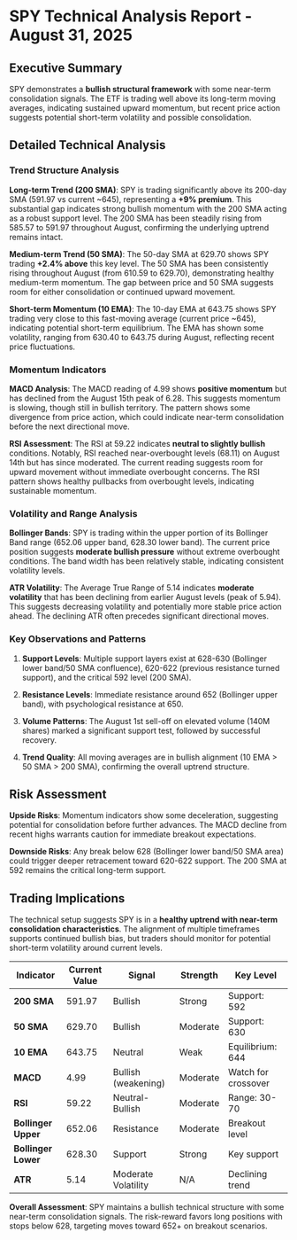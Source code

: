 # SPY Technical Analysis Report - August 31, 2025

## Executive Summary

SPY demonstrates a **bullish structural framework** with some near-term consolidation signals. The ETF is trading well above its long-term moving averages, indicating sustained upward momentum, but recent price action suggests potential short-term volatility and possible consolidation.

## Detailed Technical Analysis

### Trend Structure Analysis
**Long-term Trend (200 SMA)**: SPY is trading significantly above its 200-day SMA (591.97 vs current ~645), representing a **+9% premium**. This substantial gap indicates strong bullish momentum with the 200 SMA acting as a robust support level. The 200 SMA has been steadily rising from 585.57 to 591.97 throughout August, confirming the underlying uptrend remains intact.

**Medium-term Trend (50 SMA)**: The 50-day SMA at 629.70 shows SPY trading **+2.4% above** this key level. The 50 SMA has been consistently rising throughout August (from 610.59 to 629.70), demonstrating healthy medium-term momentum. The gap between price and 50 SMA suggests room for either consolidation or continued upward movement.

**Short-term Momentum (10 EMA)**: The 10-day EMA at 643.75 shows SPY trading very close to this fast-moving average (current price ~645), indicating potential short-term equilibrium. The EMA has shown some volatility, ranging from 630.40 to 643.75 during August, reflecting recent price fluctuations.

### Momentum Indicators
**MACD Analysis**: The MACD reading of 4.99 shows **positive momentum** but has declined from the August 15th peak of 6.28. This suggests momentum is slowing, though still in bullish territory. The pattern shows some divergence from price action, which could indicate near-term consolidation before the next directional move.

**RSI Assessment**: The RSI at 59.22 indicates **neutral to slightly bullish** conditions. Notably, RSI reached near-overbought levels (68.11) on August 14th but has since moderated. The current reading suggests room for upward movement without immediate overbought concerns. The RSI pattern shows healthy pullbacks from overbought levels, indicating sustainable momentum.

### Volatility and Range Analysis
**Bollinger Bands**: SPY is trading within the upper portion of its Bollinger Band range (652.06 upper band, 628.30 lower band). The current price position suggests **moderate bullish pressure** without extreme overbought conditions. The band width has been relatively stable, indicating consistent volatility levels.

**ATR Volatility**: The Average True Range of 5.14 indicates **moderate volatility** that has been declining from earlier August levels (peak of 5.94). This suggests decreasing volatility and potentially more stable price action ahead. The declining ATR often precedes significant directional moves.

### Key Observations and Patterns

1. **Support Levels**: Multiple support layers exist at 628-630 (Bollinger lower band/50 SMA confluence), 620-622 (previous resistance turned support), and the critical 592 level (200 SMA).

2. **Resistance Levels**: Immediate resistance around 652 (Bollinger upper band), with psychological resistance at 650.

3. **Volume Patterns**: The August 1st sell-off on elevated volume (140M shares) marked a significant support test, followed by successful recovery.

4. **Trend Quality**: All moving averages are in bullish alignment (10 EMA > 50 SMA > 200 SMA), confirming the overall uptrend structure.

## Risk Assessment

**Upside Risks**: Momentum indicators show some deceleration, suggesting potential for consolidation before further advances. The MACD decline from recent highs warrants caution for immediate breakout expectations.

**Downside Risks**: Any break below 628 (Bollinger lower band/50 SMA area) could trigger deeper retracement toward 620-622 support. The 200 SMA at 592 remains the critical long-term support.

## Trading Implications

The technical setup suggests SPY is in a **healthy uptrend with near-term consolidation characteristics**. The alignment of multiple timeframes supports continued bullish bias, but traders should monitor for potential short-term volatility around current levels.

| **Indicator** | **Current Value** | **Signal** | **Strength** | **Key Level** |
|---------------|------------------|------------|--------------|---------------|
| **200 SMA** | 591.97 | Bullish | Strong | Support: 592 |
| **50 SMA** | 629.70 | Bullish | Moderate | Support: 630 |
| **10 EMA** | 643.75 | Neutral | Weak | Equilibrium: 644 |
| **MACD** | 4.99 | Bullish (weakening) | Moderate | Watch for crossover |
| **RSI** | 59.22 | Neutral-Bullish | Moderate | Range: 30-70 |
| **Bollinger Upper** | 652.06 | Resistance | Moderate | Breakout level |
| **Bollinger Lower** | 628.30 | Support | Strong | Key support |
| **ATR** | 5.14 | Moderate Volatility | N/A | Declining trend |

**Overall Assessment**: SPY maintains a bullish technical structure with some near-term consolidation signals. The risk-reward favors long positions with stops below 628, targeting moves toward 652+ on breakout scenarios.